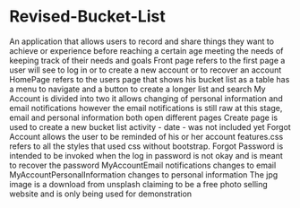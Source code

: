 # Revised-Bucket-List
An application that allows users to record and share things they want to achieve or experience before reaching a certain age meeting the needs of keeping track of their needs and goals Front page refers to the first page a user will see to log in or to create a new account or to recover an account HomePage refers to the users page that shows his bucket list as a table has a menu to navigate and a button to create a longer list and search My Account is divided into two it allows changing of personal information and email notifications however the email notifications is still raw at this stage, email and personal information both open different pages Create page is used to create a new bucket list activity - date - was not included yet Forgot Account allows the user to be reminded of his or her account features.css refers to all the styles that used css without bootstrap. Forgot Password is intended to be invoked when the log in password is not okay and is meant to recover the password MyAccountEmail notifications changes to email MyAccountPersonalInformation changes to personal information The jpg image is a download from unsplash claiming to be a free photo selling website and is only being used for demonstration
